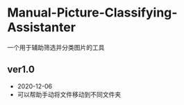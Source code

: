 # Manual-Picture-Classifying-Assistanter
一个用于辅助筛选并分类图片的工具
## ver1.0
- 2020-12-06
- 可以帮助手动将文件移动到不同文件夹